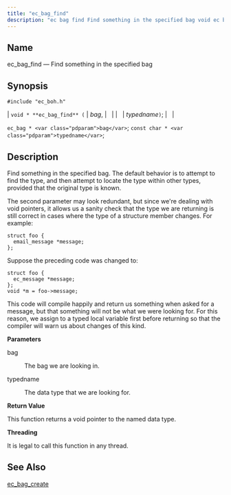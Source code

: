 ```yaml
---
title: "ec_bag_find"
description: "ec bag find Find something in the specified bag void ec bag find bag typedname ec bag bag const char typedname Find something in the specified bag The default behavior is to attempt to find the type and then attempt to locate the type within other types provided that the..."
---
```


<a name="apis.ec_bag_find"></a> 
## Name

ec_bag_find — Find something in the specified bag

## Synopsis

`#include "ec_boh.h"`

| `void * **ec_bag_find** (` | <var class="pdparam">bag</var>, |   |
|   | <var class="pdparam">typedname</var>`)`; |   |

`ec_bag * <var class="pdparam">bag</var>`;
`const char * <var class="pdparam">typedname</var>`;<a name="idp47339952"></a> 
## Description

Find something in the specified bag. The default behavior is to attempt to find the type, and then attempt to locate the type within other types, provided that the original type is known.

The second parameter may look redundant, but since we're dealing with void pointers, it allows us a sanity check that the type we are returning is still correct in cases where the type of a structure member changes. For example:

```
struct foo {
  email_message *message;
};
```

Suppose the preceding code was changed to:

```
struct foo {
  ec_message *message;
};
void *m = foo->message;
```

This code will compile happily and return us something when asked for a message, but that something will not be what we were looking for. For this reason, we assign to a typed local variable first before returning so that the compiler will warn us about changes of this kind.

**<a name="idp47344752"></a> Parameters**

<dl class="variablelist">

<dt>bag</dt>

<dd>

The bag we are looking in.

</dd>

<dt>typedname</dt>

<dd>

The data type that we are looking for.

</dd>

</dl>

**<a name="idp47349328"></a> Return Value**

This function returns a void pointer to the named data type.

**<a name="idp47350288"></a> Threading**

It is legal to call this function in any thread.

<a name="idp47351392"></a> 
## See Also

[ec_bag_create](/momentum/3/3-api/apis-ec-bag-create)